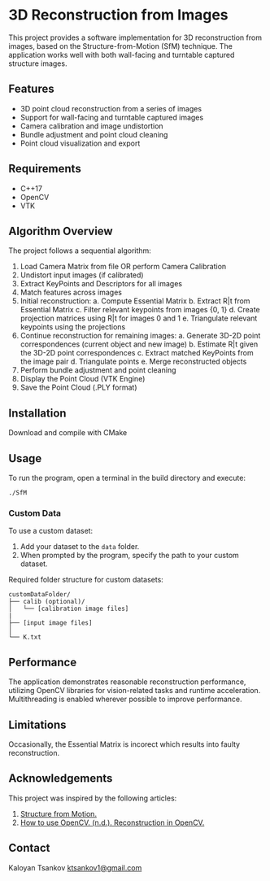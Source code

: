 # 3D Reconstruction from Images

This project provides a software implementation for 3D reconstruction from images, based on the Structure-from-Motion (SfM) technique. The application works well with both wall-facing and turntable captured structure images.

## Features

- 3D point cloud reconstruction from a series of images
- Support for wall-facing and turntable captured images
- Camera calibration and image undistortion
- Bundle adjustment and point cloud cleaning
- Point cloud visualization and export

## Requirements

- C++17
- OpenCV
- VTK

## Algorithm Overview

The project follows a sequential algorithm:

1. Load Camera Matrix from file OR perform Camera Calibration
2. Undistort input images (if calibrated)
3. Extract KeyPoints and Descriptors for all images
4. Match features across images
5. Initial reconstruction:
   a. Compute Essential Matrix
   b. Extract R|t from Essential Matrix
   c. Filter relevant keypoints from images {0, 1}
   d. Create projection matrices using R|t for images 0 and 1
   e. Triangulate relevant keypoints using the projections
6. Continue reconstruction for remaining images:
   a. Generate 3D-2D point correspondences (current object and new image)
   b. Estimate R|t given the 3D-2D point correspondences
   c. Extract matched KeyPoints from the image pair
   d. Triangulate points
   e. Merge reconstructed objects
7. Perform bundle adjustment and point cleaning
8. Display the Point Cloud (VTK Engine)
9. Save the Point Cloud (.PLY format)

## Installation

Download and compile with CMake

## Usage

To run the program, open a terminal in the build directory and execute:

```
./SfM
```

### Custom Data

To use a custom dataset:

1. Add your dataset to the `data` folder.
2. When prompted by the program, specify the path to your custom dataset.

Required folder structure for custom datasets:

```
customDataFolder/
├── calib (optional)/
│   └── [calibration image files]
|
├── [input image files]
│
└── K.txt
```

## Performance

The application demonstrates reasonable reconstruction performance, utilizing OpenCV libraries for vision-related tasks and runtime acceleration. Multithreading is enabled wherever possible to improve performance.

## Limitations

Occasionally, the Essential Matrix is incorect which results into faulty reconstruction.

## Acknowledgements

This project was inspired by the following articles:
1. [Structure from Motion.](https://cmsc426.github.io/sfm/)
2. [How to use OpenCV. (n.d.). Reconstruction in OpenCV.](https://www.opencvhelp.org/tutorials/advanced/reconstruction-opencv/)

## Contact
Kaloyan Tsankov
ktsankov1@gmail.com
